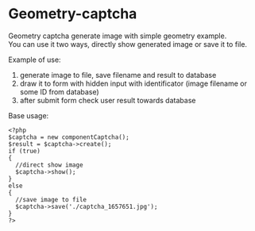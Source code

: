 Geometry-captcha
================
Geometry captcha generate image with simple geometry example.  
You can use it two ways, directly show generated image or save it to file.

Example of use:  
1. generate image to file, save filename and result to database  
2. draw it to form with hidden input with identificator (image filename or some ID from database)  
3. after submit form check user result towards database  


Base usage:
 
    <?php  
    $captcha = new componentCaptcha();  
    $result = $captcha->create();  
    if (true)  
    {  
      //direct show image  
      $captcha->show();  
    }  
    else  
    {  
      //save image to file  
      $captcha->save('./captcha_1657651.jpg');  
    }  
    ?>

